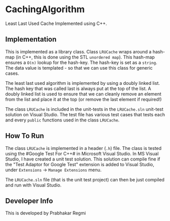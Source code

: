 # CachingAlgorithm

Least Last Used Cache Implemented using C++.

## Implementation

This is implemented as a library class. Class ``LRUCache`` wraps around a hash-map (in C++, this is done using the STL `unordered map`). This hash-map ensures a `O(n)` lookup for the hash-key. The hash-key is set as a `string`. The data value is templated - so that we can use this class for generic cases.

The least last used algorithm is implemented by using a doubly linked list. The hash key that was called last is always put at the top of the list. A doubly linked list is used to ensure that we can cleanly remove an element from the list and place it at the top (or remove the last element if required!)

The class ``LRUCache`` is included in the unit-tests in the ``LRUCache.sln`` unit-test solution on Visual Studio. The test file has various test cases that tests each and every ``public`` functions used in the class ``LRUCache``. 

## How To Run

The class ``LRUCache`` is implemented in a header (`.h`) file. The class is tested using the #Google Test For C++# in Microsoft Visual Studio. In MS Visual Studio, I have created a unit test solution. This solution can compile fine if the "Test Adaptor for Google Test" extension is added to Visual Studio, under `Extensions` -> `Manage Extensions` menu.

The ``LRUCache.sln`` file (that is the unit test project) can then be just compiled and run with Visual Studio.

## Developer Info

This is developed by Prabhakar Regmi
